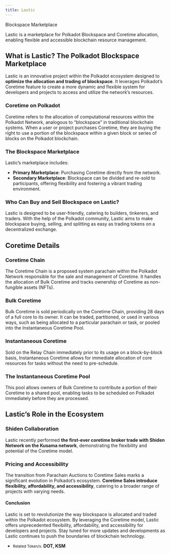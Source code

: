 ```yaml
---
title: Lastic
---
```

Blockspace Marketplace  

Lastic is a marketplace for Polkadot Blockspace and Coretime allocation, enabling flexible and accessible blockchain resource management.

What is Lastic? The Polkadot Blockspace Marketplace
---------------------------------------------------

Lastic is an innovative project within the Polkadot ecosystem designed to **optimize the allocation and trading of blockspace**. It leverages Polkadot’s Coretime feature to create a more dynamic and flexible system for developers and projects to access and utilize the network’s resources.

### Coretime on Polkadot

Coretime refers to the allocation of computational resources within the Polkadot Network, analogous to “blockspace” in traditional blockchain systems. When a user or project purchases Coretime, they are buying the right to use a portion of the blockspace within a given block or series of blocks on the Polkadot blockchain.

### The Blockspace Marketplace

Lastic’s marketplace includes:

- **Primary Marketplace**: Purchasing Coretime directly from the network.
- **Secondary Marketplace**: Blockspace can be divided and re-sold to participants, offering flexibility and fostering a vibrant trading environment.

### Who Can Buy and Sell Blockspace on Lastic?

Lastic is designed to be user-friendly, catering to builders, tinkerers, and traders. With the help of the Polkadot community, Lastic aims to make blockspace buying, selling, and splitting as easy as trading tokens on a decentralized exchange.

Coretime Details
----------------

### Coretime Chain

The Coretime Chain is a proposed system parachain within the Polkadot Network responsible for the sale and management of Coretime. It handles the allocation of Bulk Coretime and tracks ownership of Coretime as non-fungible assets (NFTs).

### Bulk Coretime

Bulk Coretime is sold periodically on the Coretime Chain, providing 28 days of a full core to its owner. It can be traded, partitioned, or used in various ways, such as being allocated to a particular parachain or task, or pooled into the Instantaneous Coretime Pool.

### Instantaneous Coretime

Sold on the Relay Chain immediately prior to its usage on a block-by-block basis, Instantaneous Coretime allows for immediate allocation of core resources for tasks without the need to pre-schedule.

### The Instantaneous Coretime Pool

This pool allows owners of Bulk Coretime to contribute a portion of their Coretime to a shared pool, enabling tasks to be scheduled on Polkadot immediately before they are processed.

Lastic’s Role in the Ecosystem
------------------------------

### Shiden Collaboration

Lastic recently performed **the first-ever coretime broker trade with Shiden Network on the Kusama network**, demonstrating the flexibility and potential of the Coretime model.

### Pricing and Accessibility

The transition from Parachain Auctions to Coretime Sales marks a significant evolution in Polkadot’s ecosystem. **Coretime Sales introduce flexibility, affordability, and accessibility**, catering to a broader range of projects with varying needs.

#### Conclusion

Lastic is set to revolutionize the way blockspace is allocated and traded within the Polkadot ecosystem. By leveraging the Coretime model, Lastic offers unprecedented flexibility, affordability, and accessibility for developers and projects. Stay tuned for more updates and developments as Lastic continues to push the boundaries of blockchain technology.

- <small>Related Token/s:</small> **DOT, KSM**

